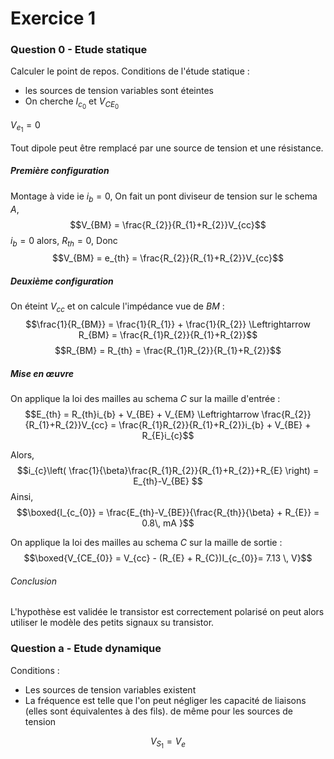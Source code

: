# Exercice 1
### Question 0 - Etude statique
Calculer le point de repos.
Conditions de l'étude statique :
- les sources de tension variables sont éteintes
- On cherche $I_{c_{0}}$ et $V_{CE_{0}}$

$V_{e_{1}} =0$ 

Tout dipole peut être remplacé par une source de tension et une résistance. 

##### Première configuration
Montage à vide ie $i_{b} = 0$, 
On fait un pont diviseur de tension sur le schema $A$, 
$$V_{BM} = \frac{R_{2}}{R_{1}+R_{2}}V_{cc}$$
$i_{b} = 0$ alors, $R_{th}= 0$,  Donc
$$V_{BM} = e_{th} = \frac{R_{2}}{R_{1}+R_{2}}V_{cc}$$

##### Deuxième configuration
On éteint $V_{cc}$ et on calcule l'impédance vue de $BM$ : 
$$\frac{1}{R_{BM}} = \frac{1}{R_{1}} + \frac{1}{R_{2}} \Leftrightarrow R_{BM} = \frac{R_{1}R_{2}}{R_{1}+R_{2}}$$
$$R_{BM} = R_{th} = \frac{R_{1}R_{2}}{R_{1}+R_{2}}$$

##### Mise en œuvre
On applique la loi des mailles au schema $C$ sur la maille d'entrée : 
$$E_{th} = R_{th}i_{b} + V_{BE} + V_{EM} \Leftrightarrow \frac{R_{2}}{R_{1}+R_{2}}V_{cc} = \frac{R_{1}R_{2}}{R_{1}+R_{2}}i_{b} + V_{BE} + R_{E}i_{c}$$

Alors, 
$$i_{c}\left( \frac{1}{\beta}\frac{R_{1}R_{2}}{R_{1}+R_{2}}+R_{E} \right) = E_{th}-V_{BE} $$
Ainsi, 
$$\boxed{I_{c_{0}} = \frac{E_{th}-V_{BE}}{\frac{R_{th}}{\beta} + R_{E}} = 0.8\, mA }$$

On applique la loi des mailles au schema $C$ sur la maille de sortie : 
$$\boxed{V_{CE_{0}} = V_{cc} - (R_{E} + R_{C})I_{c_{0}}= 7.13 \, V}$$

###### Conclusion
L'hypothèse est validée le transistor est correctement polarisé on peut alors utiliser le modèle des petits signaux su transistor.

### Question a - Etude dynamique
Conditions : 
- Les sources de tension variables existent
- La fréquence est telle que l'on peut négliger les capacité de liaisons (elles sont équivalentes à des fils). de même pour les sources de tension


$$V_{S_{1}} = V_{e}$$